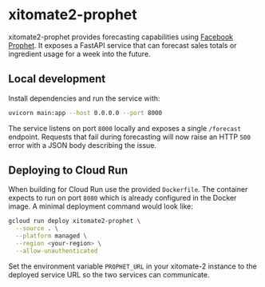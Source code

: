 # xitomate2-prophet


xitomate2-prophet provides forecasting capabilities using [Facebook Prophet](https://github.com/facebook/prophet). It exposes a FastAPI service that can forecast sales totals or ingredient usage for a week into the future.

## Local development

Install dependencies and run the service with:

```bash
uvicorn main:app --host 0.0.0.0 --port 8000
```

The service listens on port `8000` locally and exposes a single `/forecast` endpoint.
Requests that fail during forecasting will now raise an HTTP `500` error with a
JSON body describing the issue.

## Deploying to Cloud Run

When building for Cloud Run use the provided `Dockerfile`. The container expects to run on port `8080` which is already configured in the Docker image. A minimal deployment command would look like:

```bash
gcloud run deploy xitomate2-prophet \
  --source . \
  --platform managed \
  --region <your-region> \
  --allow-unauthenticated
```

Set the environment variable `PROPHET_URL` in your xitomate-2 instance to the deployed service URL so the two services can communicate.
